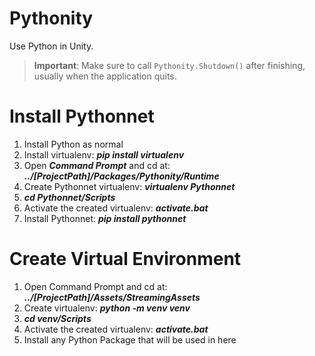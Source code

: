 # Pythonity
Use Python in Unity.

> **Important**: Make sure to call `Pythonity.Shutdown()` after finishing, usually when the application quits.

# Install Pythonnet
1. Install Python as normal
2. Install virtualenv: _**pip install virtualenv**_
3. Open _**Command Prompt**_ and cd at: _**../[ProjectPath]/Packages/Pythonity/Runtime**_
4. Create Pythonnet virtualenv: _**virtualenv Pythonnet**_
5. _**cd Pythonnet/Scripts**_
6. Activate the created virtualenv: _**activate.bat**_
7. Install Pythonnet: _**pip install pythonnet**_

# Create Virtual Environment
1. Open Command Prompt and cd at: _**../[ProjectPath]/Assets/StreamingAssets**_
2. Create virtualenv: _**python -m venv venv**_
3. _**cd venv/Scripts**_
4. Activate the created virtualenv: _**activate.bat**_
5. Install any Python Package that will be used in here
